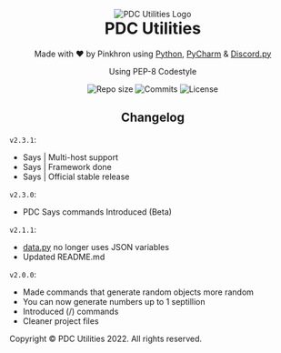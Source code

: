 <p align="center" style="margin-bottom: 0px !important;">
    <img src="https://pinkhron.s3.amazonaws.com/PDC/icons/bot.png" alt="PDC Utilities Logo" align="center">
</p>
<h1 align="center" style="margin-top: 0px;">PDC Utilities</h1>

<p align="center" style="margin-bottom 0px !important;">Made with ❤️ by Pinkhron using 
    <a href="https://www.python.org">Python</a>, 
    <a href="https://www.jetbrains.com/pycharm/">PyCharm</a> & 
    <a href="https://github.com/Rapptz/discord.py">Discord.py</a>
</p>

<p align="center" style="margin-bottom 0px !important;">Using PEP-8 Codestyle</p>

<div align="center">
    <img src="https://img.shields.io/github/repo-size/Pinkhron/PDC-Utilities?style=for-the-badge" alt="Repo size">
    <img src="https://img.shields.io/github/commit-activity/m/Pinkhron/PDC-Utilities?style=for-the-badge" alt="Commits">
    <img src="https://img.shields.io/github/license/Pinkhron/PDC-Utilities?style=for-the-badge" alt="License">
</div>

<h2 align="center" style="margin-bottom 0px !important;">Changelog</h2>

`v2.3.1`:

- Says | Multi-host support
- Says | Framework done
- Says | Official stable release

`v2.3.0`:

- PDC Says commands Introduced (Beta)

`v2.1.1`:

- [data.py](https://github.com/Pinkhron/PDC-Utilities/blob/3fd9b846b37d0e961a86d49ad07808424d708ed0/data.py) no longer uses JSON variables
- Updated README.md

`v2.0.0`:

- Made commands that generate random objects more random
- You can now generate numbers up to 1 septillion
- Introduced (/) commands
- Cleaner project files

Copyright © PDC Utilities 2022. All rights reserved.
